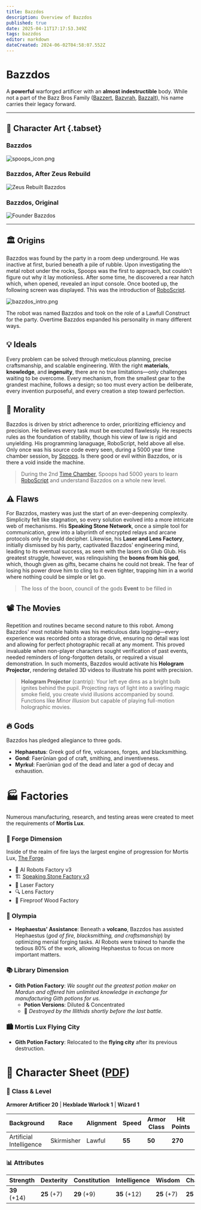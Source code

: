 ```yaml
---
title: Bazzdos
description: Overview of Bazzdos
published: true
date: 2025-04-11T17:17:53.349Z
tags: bazzdos
editor: markdown
dateCreated: 2024-06-02T04:58:07.552Z
---
```


# Bazzdos

A **powerful** warforged artificer with an **almost indestructible** body. While not a part of the Bazz Bros Family ([Bazzert](/characters/bazzert), [Bazvrah](/characters/Bazvrah), [Bazzalt](/characters/Bazzalt)), his name carries their legacy forward.

---

## 📜 Character Art {.tabset}
### Bazzdos
![spoops_icon.png](/characters/bazzert/img3.png)

### Bazzdos, After Zeus Rebuild
![Zeus Rebuilt Bazzdos](/characters/bazzert/img2.png)

### Bazzdos, Original
![Founder Bazzdos](/characters/bazzert/img1.png)

---

## 🏛️ Origins
Bazzdos was found by the party in a room deep underground. He was inactive at first, buried beneath a pile of rubble. Upon investigating the metal robot under the rocks, Spoops was the first to approach, but couldn’t figure out why it lay motionless. After some time, he discovered a rear hatch which, when opened, revealed an input console. Once booted up, the following screen was displayed. This was the introduction of [RoboScript](/systems/Roboscript).

![bazzdos_intro.png](/characters/bazzert/bazzdos_intro.png)

The robot was named Bazzdos and took on the role of a Lawfull Construct for the party. Overtime Bazzdos expanded his personality in many different ways.

## 💡 Ideals  
Every problem can be solved through meticulous planning, precise craftsmanship, and scalable engineering. With the right **materials**, **knowledge**, and **ingenuity**, there are no true limitations—only challenges waiting to be overcome. Every mechanism, from the smallest gear to the grandest machine, follows a design; so too must every action be deliberate, every invention purposeful, and every creation a step toward perfection.  

## 🤖 Morality
Bazzdos is driven by strict adherence to order, prioritizing efficiency and precision. He believes every task must be executed flawlessly. He respects rules as the foundation of stability, though his view of law is rigid and unyielding. His programming lanaguage, RoboScript, held above all else. Only once was his source code every seen, during a 5000 year time chamber session, by [Spoops](/characters/spoops). Is there good or evil within Bazzdos, or is there a void inside the machine.

> During the 2nd [Time Chamber](/Events/Time-Chambers), Spoops had 5000 years to learn [RoboScript](/systems/Roboscript) and understand Bazzdos on a whole new level.

## ⚠️ Flaws  
For Bazzdos, mastery was just the start of an ever-deepening complexity. Simplicity felt like stagnation, so every solution evolved into a more intricate web of mechanisms. His **Speaking Stone Network**, once a simple tool for communication, grew into a labyrinth of encrypted relays and arcane protocols only he could decipher. Likewise, his **Laser and Lens Factory**, initially dismissed by his party, captivated Bazzdos' engineering mind, leading to its eventual success, as seen with the lasers on Glub Glub. His greatest struggle, however, was relinquishing the **boons from his god**, which, though given as gifts, became chains he could not break. The fear of losing his power drove him to cling to it even tighter, trapping him in a world where nothing could be simple or let go.

> The loss of the boon, council of the gods **Event** to be filled in

## 📽️ The Movies  
Repetition and routines became second nature to this robot. Among Bazzdos' most notable habits was his meticulous data logging—every experience was recorded onto a storage drive, ensuring no detail was lost and allowing for perfect photographic recall at any moment. This proved invaluable when non-player characters sought verification of past events, needed reminders of long-forgotten details, or required a visual demonstration. In such moments, Bazzdos would activate his **Hologram Projector**, rendering detailed 3D videos to illustrate his point with precision.  

> **Hologram Projector** (cantrip): Your left eye dims as a bright bulb ignites behind the pupil. Projecting rays of light into a swirling magic smoke field, you create vivid illusions accompanied by sound. Functions like *Minor Illusion* but capable of playing full-motion holographic movies.

## 🔥 Gods
Bazzdos has pledged allegiance to three gods.
- **Hephaestus**: Greek god of fire, volcanoes, forges, and blacksmithing.
- **Gond**:  Faerûnian god of craft, smithing, and inventiveness.
- **Myrkul**: Faerûnian god of the dead and later a god of decay and exhaustion.

# 🏭 Factories

Numerous manufacturing, research, and testing areas were created to meet the requirements of **Mortis Lux**.

### 🌌 Forge Dimension
Inside of the realm of fire lays the largest engine of progression for Mortis Lux, [The Forge](/locations/Forge-Dimension).
- 🤖 AI Robots Factory v3
- 🏗️ [Speaking Stone Factory v3](/locations/Forge-Dimension#speaking-stone-factory-v3)
- 🔫 Laser Factory
- 🔍 Lens Factory
- 🌲 Fireproof Wood Factory

### 🌋 Olympia 
- **Hephaestus' Assistance**: Beneath a **volcano**, Bazzdos has assisted Hephaestus (*god of fire, blacksmithing, and craftsmanship*) by optimizing menial forging tasks. AI Robots were trained to handle the tedious 80% of the work, allowing Hephaestus to focus on more important matters.

### 📚 Library Dimension
- **Gith Potion Factory**: *We sought out the greatest potion maker on Mardun and offered him unlimited knowledge in exchange for manufacturing Gith potions for us.*  
  - **Potion Versions**: Diluted & Concentrated  
  - 🛑 *Destroyed by the Illithids shortly before the last battle.*

### 🏙️ Mortis Lux Flying City
- **Gith Potion Factory**: Relocated to the **flying city** after its previous destruction.

# 📜 Character Sheet ([PDF](/characters/bazzert/bazzdos___roll20_characters.pdf))

### 🏹 **Class & Level**
**Armorer Artificer 20** | **Hexblade Warlock 1** | **Wizard 1**

| **Background** | **Race** | **Alignment** | **Speed** | **Armor Class** | **Hit Points** | **Initiative** |
| --- | --- | --- | --- | --- | --- | --- |
| Artificial Intelligence | Skirmisher | Lawful | **55** | **50** | **270** | **+7.25** |

### 📊 **Attributes**
| **Strength** | **Dexterity** | **Constitution** | **Intelligence** | **Wisdom** | **Charisma** |
| --- | --- | --- | --- | --- | --- |
| **39** (+14) | **25** (+7) | **29** (+9) | **35** (+12) | **25** (+7) | **25** (+7) |

